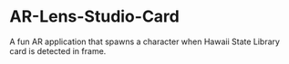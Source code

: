 # AR-Lens-Studio-Card
A fun AR application that spawns a character when Hawaii State Library card is detected in frame.
